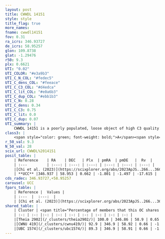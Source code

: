 ```yaml
---
layout: post
title: CWWDL 14151
style: style
title_flag: true
more_names: 
fname: cwwdl14151
fov: 0.31
ra_icrs: 346.93727
de_icrs: 58.95257
glon: 109.8738
glat: -1.29476
r50: 9.3
plx: 0.6621
UTI: "0.02"
UTI_COLOR: "#e3a9b3"
UTI_C_N_COL: "#fedec5"
UTI_C_dens_COL: "#feeace"
UTI_C_C3_COL: "#d4edca"
UTI_C_lit_COL: "#e0a6b3"
UTI_C_dup_COL: "#ebb1b3"
UTI_C_N: 0.28
UTI_C_dens: 0.34
UTI_C_C3: 0.75
UTI_C_lit: 0.0
UTI_C_dup: 0.07
UTI_summary: |
    CWWDL 14151 is a poorly populated, loose object of high C3 quality. It was recently reported in the literature.<br><br><span style="color: #99180f; font-weight: bold;">Warning: </span>This is very likely a duplicate object, which shares a large percentage of members with at least one previously reported entry.
class3: |
    <span style="color: green; font-weight: bold;">A</span><span style="color: #FFC300; font-weight: bold;">B</span>
r_50_val: 9.3
N_50_val: 28
scix_url: CWWDL%2014151
posit_table: |
    | Reference    | RA    | DEC   | Plx  | pmRA  | pmDE   |  Rv  |
    | :---         | :---: | :---: | :---: | :---: | :---: | :---: |
    |[Chi et al. (2023)](https://scixplorer.org/abs/2023ApJS..266...36C) | 347.002 | 58.923 | 0.662 | -1.754 | -1.454 | -- |
    | **UCC** |346.937 | 58.953 | 0.662 | -1.801 | -1.497 | -17.615 | 
cds_radec: 346.93727,+58.95257
carousel: UCC
fpars_table: |
    | Reference |  Values |
    | :---  |  :---:  |
    | [Chi et al. (2023)](https://scixplorer.org/abs/2023ApJS..266...36C) | `logAge=6.95, Z=0.4` |
shared_table: |
    | Cluster | <span title="Percentage of members that this OC shares with the ones listed">%</span>   | RA   | DEC   | Plx   | pmRA  | pmDE  | Rv | UTI |
    | :-: | :-: |:-: | :-: | :-: | :-: | :-: | :-: | :-: |
    |[Theia 2902](/_clusters/theia2902/)| 100.0 | 346.86 | 58.9 | 0.65 | -1.81 | -1.5 | -17.61 |0.22 |
    |[CWNU 419](/_clusters/cwnu419/)| 92.9 | 346.9 | 58.92 | 0.66 | -1.81 | -1.5 | -17.61 |0.04 |
    |[UBC 1574](/_clusters/ubc1574/)| 89.3 | 346.9 | 58.91 | 0.66 | -1.8 | -1.5 | -17.61 |0.29 |
---
```

